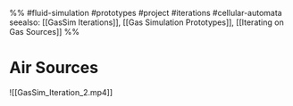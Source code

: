 %%
#fluid-simulation #prototypes #project #iterations #cellular-automata 
seealso: [[GasSim Iterations]], [[Gas Simulation Prototypes]], [[Iterating on Gas Sources]]
%%

# Air Sources

![[GasSim_Iteration_2.mp4]]